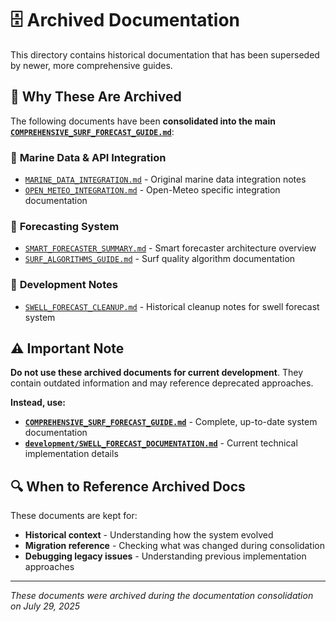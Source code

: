 # 🗄️ Archived Documentation

This directory contains historical documentation that has been superseded by newer, more comprehensive guides.

## 📝 **Why These Are Archived**

The following documents have been **consolidated into the main [`COMPREHENSIVE_SURF_FORECAST_GUIDE.md`](../COMPREHENSIVE_SURF_FORECAST_GUIDE.md)**:

### 🌊 **Marine Data & API Integration**
- [`MARINE_DATA_INTEGRATION.md`](./MARINE_DATA_INTEGRATION.md) - Original marine data integration notes
- [`OPEN_METEO_INTEGRATION.md`](./OPEN_METEO_INTEGRATION.md) - Open-Meteo specific integration documentation

### 🤖 **Forecasting System**
- [`SMART_FORECASTER_SUMMARY.md`](./SMART_FORECASTER_SUMMARY.md) - Smart forecaster architecture overview
- [`SURF_ALGORITHMS_GUIDE.md`](./SURF_ALGORITHMS_GUIDE.md) - Surf quality algorithm documentation

### 🧹 **Development Notes**
- [`SWELL_FORECAST_CLEANUP.md`](./SWELL_FORECAST_CLEANUP.md) - Historical cleanup notes for swell forecast system

## ⚠️ **Important Note**

**Do not use these archived documents for current development**. They contain outdated information and may reference deprecated approaches.

**Instead, use:**
- **[`COMPREHENSIVE_SURF_FORECAST_GUIDE.md`](../COMPREHENSIVE_SURF_FORECAST_GUIDE.md)** - Complete, up-to-date system documentation
- **[`development/SWELL_FORECAST_DOCUMENTATION.md`](../development/SWELL_FORECAST_DOCUMENTATION.md)** - Current technical implementation details

## 🔍 **When to Reference Archived Docs**

These documents are kept for:
- **Historical context** - Understanding how the system evolved
- **Migration reference** - Checking what was changed during consolidation
- **Debugging legacy issues** - Understanding previous implementation approaches

---

*These documents were archived during the documentation consolidation on July 29, 2025*
